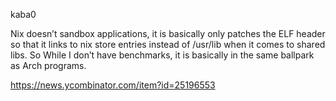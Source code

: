 kaba0

Nix doesn’t sandbox applications, it is basically only patches the ELF header so that it links to nix store entries instead of /usr/lib when it comes to shared libs.
So While I don’t have benchmarks, it is basically in the same ballpark as Arch programs.

https://news.ycombinator.com/item?id=25196553
